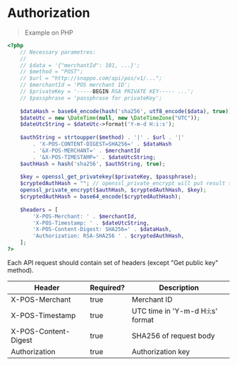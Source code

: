 # Authorization

> Example on PHP

```php
<?php
    // Necessary parametres:
    //
    // $data = '{"merchantId": 101, ...}';
    // $method = "POST";
    // $url = "http://snappo.com/api/pos/v1/...";
    // $merchantId = 'POS merchant ID';
    // $privateKey = '-----BEGIN RSA PRIVATE KEY----- ...';
    // $passphrase = 'passphrase for privateKey';
    
    $dataHash = base64_encode(hash('sha256', utf8_encode($data), true));
    $dateUtc = new \DateTime(null, new \DateTimeZone("UTC"));
    $dateUtcString = $dateUtc->format('Y-m-d H:i:s');
    
    $authString = strtoupper($method) . '|' . $url . '|' 
        . 'X-POS-CONTENT-DIGEST=SHA256=' . $dataHash
        . '&X-POS-MERCHANT=' . $merchantId
        . '&X-POS-TIMESTAMP=' . $dateUtcString;
    $authHash = hash('sha256', $authString, true);
    
    $key = openssl_get_privatekey($privateKey, $passphrase);
    $cryptedAuthHash = ""; // openssl_private_encrypt will put result to $cryptedHash
    openssl_private_encrypt($authHash, $cryptedAuthHash, $key);
    $cryptedAuthHash = base64_encode($cryptedAuthHash);
    
    $headers = [
        'X-POS-Merchant: ' . $merchantId,
        'X-POS-Timestamp: ' . $dateUtcString,
        'X-POS-Content-Digest: SHA256=' . $dataHash,
        'Authorization: RSA-SHA256 ' . $cryptedAuthHash,
    ];
?>
```

Each API request should contain set of headers (except "Get public key" method).

Header | Required? | Description
------ | --------- | -----------
X-POS-Merchant  | true | Merchant ID
X-POS-Timestamp | true | UTC time in 'Y-m-d H:i:s' format
X-POS-Content-Digest | true | SHA256 of request body
Authorization | true | Authorization key
